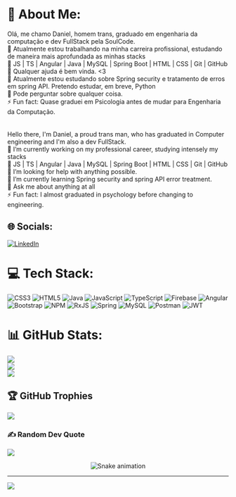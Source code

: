 # 💫 About Me:
Olá, me chamo Daniel, homem trans, graduado em engenharia da computação e dev FullStack pela SoulCode.<br>🔭 Atualmente estou trabalhando na minha carreira profissional, estudando de maneira mais aprofundada as minhas stacks<br>🧰 JS | TS | Angular | Java | MySQL | Spring Boot | HTML | CSS | Git | GitHub<br>🤝 Qualquer ajuda é bem vinda. <3<br>🌱 Atualmente estou estudando sobre Spring security e tratamento de erros em spring API. Pretendo estudar, em breve, Python<br>💬 Pode perguntar sobre qualquer coisa.<br>⚡ Fun fact: Quase graduei em Psicologia antes de mudar para Engenharia da Computação.<br><br><br>Hello there, I'm Daniel, a proud trans man, who has graduated in Computer engineering and I'm also a dev FullStack. <br>🔭 I’m currently working on my professional career, studying intensely my stacks<br>🧰 JS | TS | Angular | Java | MySQL | Spring Boot | HTML | CSS | Git | GitHub<br>🤝 I’m looking for help with anything possible.<br>🌱 I’m currently learning Spring security and spring API error treatment.<br>💬 Ask me about anything at all<br>⚡ Fun fact: I almost graduated in psychology before changing to engineering.


## 🌐 Socials:
[![LinkedIn](https://img.shields.io/badge/LinkedIn-%230077B5.svg?logo=linkedin&logoColor=white)](https://linkedin.com/in/daniel-dias-assuncao) 

# 💻 Tech Stack:
![CSS3](https://img.shields.io/badge/css3-%231572B6.svg?style=plastic&logo=css3&logoColor=white) ![HTML5](https://img.shields.io/badge/html5-%23E34F26.svg?style=plastic&logo=html5&logoColor=white) ![Java](https://img.shields.io/badge/java-%23ED8B00.svg?style=plastic&logo=java&logoColor=white) ![JavaScript](https://img.shields.io/badge/javascript-%23323330.svg?style=plastic&logo=javascript&logoColor=%23F7DF1E) ![TypeScript](https://img.shields.io/badge/typescript-%23007ACC.svg?style=plastic&logo=typescript&logoColor=white) ![Firebase](https://img.shields.io/badge/firebase-%23039BE5.svg?style=plastic&logo=firebase) ![Angular](https://img.shields.io/badge/angular-%23DD0031.svg?style=plastic&logo=angular&logoColor=white) ![Bootstrap](https://img.shields.io/badge/bootstrap-%23563D7C.svg?style=plastic&logo=bootstrap&logoColor=white) ![NPM](https://img.shields.io/badge/NPM-%23000000.svg?style=plastic&logo=npm&logoColor=white) ![RxJS](https://img.shields.io/badge/rxjs-%23B7178C.svg?style=plastic&logo=reactivex&logoColor=white) ![Spring](https://img.shields.io/badge/spring-%236DB33F.svg?style=plastic&logo=spring&logoColor=white) ![MySQL](https://img.shields.io/badge/mysql-%2300f.svg?style=plastic&logo=mysql&logoColor=white) ![Postman](https://img.shields.io/badge/Postman-FF6C37?style=plastic&logo=postman&logoColor=white) ![JWT](https://img.shields.io/badge/JWT-black?style=plastic&logo=JSON%20web%20tokens)
# 📊 GitHub Stats:
![](https://github-readme-stats.vercel.app/api?username=Daniel-Assuncao89&theme=gotham&hide_border=false&include_all_commits=false&count_private=false)<br/>
![](https://github-readme-streak-stats.herokuapp.com/?user=Daniel-Assuncao89&theme=gotham&hide_border=false)<br/>
![](https://github-readme-stats.vercel.app/api/top-langs/?username=Daniel-Assuncao89&theme=gotham&hide_border=false&include_all_commits=false&count_private=false&layout=compact)

## 🏆 GitHub Trophies
![](https://github-profile-trophy.vercel.app/?username=Daniel-Assuncao89&theme=radical&no-frame=false&no-bg=true&margin-w=4)

### ✍️ Random Dev Quote
![](https://quotes-github-readme.vercel.app/api?type=horizontal&theme=radical)

<div align="center">

  ![Snake animation](https://github.com/Daniel-Assuncao89/Daniel-Assuncao89/blob/output/github-contribution-grid-snake.svg)

</div>

---
[![](https://visitcount.itsvg.in/api?id=Daniel-Assuncao89&icon=0&color=6)](https://visitcount.itsvg.in)



<!-- Proudly created with GPRM ( https://gprm.itsvg.in ) -->

